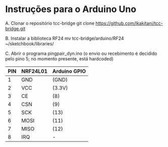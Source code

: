# Instruções para o Arduino Uno

A. Clonar o repositório tcc-bridge
    git clone https://github.com/lkakitani/tcc-bridge.git

B. Instalar a biblioteca RF24
    mv tcc-bridge/arduino/RF24 ~/sketchbook/libraries/

C. Abrir o programa pingpair_dyn.ino (o envio ou recebimento é decidido pelo pino 5; no momento presente, está hardcoded)

| PIN | NRF24L01 | Arduino GPIO  |
|-----|----------|---------------|
|  1  |   GND    |    (GND)      |
|  2  |   VCC    |    (3.3V)     |
|  3  |   CE     |    (8)        |
|  4  |   CSN    |    (9)        |
|  5  |   SCK    |    (13)       |
|  6  |   MOSI   |    (11)       |
|  7  |   MISO   |    (12)       |
|  8  |   IRQ    |      -        |

